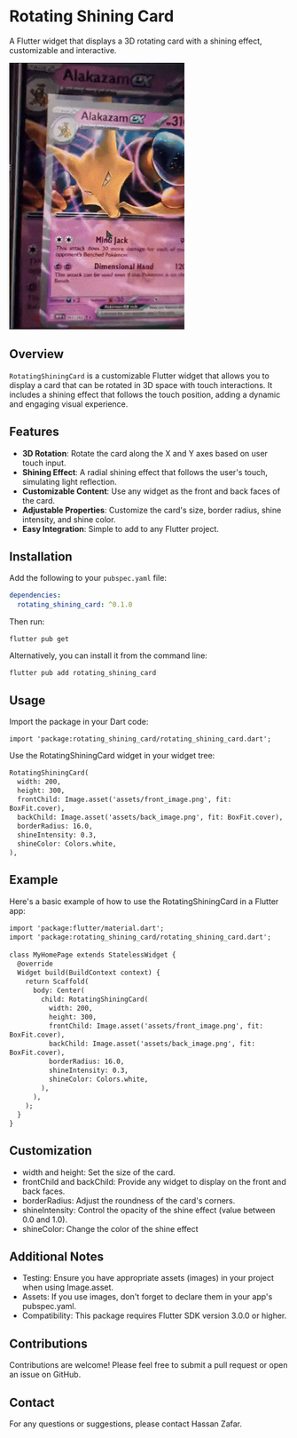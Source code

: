 # Rotating Shining Card

A Flutter widget that displays a 3D rotating card with a shining effect, customizable and interactive.

![Rotating Shining Card Demo](assets/360_rotating_card.gif)




## Overview




`RotatingShiningCard` is a customizable Flutter widget that allows you to display a card that can be rotated in 3D space with touch interactions. It includes a shining effect that follows the touch position, adding a dynamic and engaging visual experience.

## Features

- **3D Rotation**: Rotate the card along the X and Y axes based on user touch input.
- **Shining Effect**: A radial shining effect that follows the user's touch, simulating light reflection.
- **Customizable Content**: Use any widget as the front and back faces of the card.
- **Adjustable Properties**: Customize the card's size, border radius, shine intensity, and shine color.
- **Easy Integration**: Simple to add to any Flutter project.

## Installation

Add the following to your `pubspec.yaml` file:

```yaml
dependencies:
  rotating_shining_card: ^0.1.0
```
Then run:
```
flutter pub get
```
Alternatively, you can install it from the command line:
```
flutter pub add rotating_shining_card
```
## Usage

Import the package in your Dart code:
```
import 'package:rotating_shining_card/rotating_shining_card.dart';
```
Use the RotatingShiningCard widget in your widget tree:
```
RotatingShiningCard(
  width: 200,
  height: 300,
  frontChild: Image.asset('assets/front_image.png', fit: BoxFit.cover),
  backChild: Image.asset('assets/back_image.png', fit: BoxFit.cover),
  borderRadius: 16.0,
  shineIntensity: 0.3,
  shineColor: Colors.white,
),
```
## Example

Here's a basic example of how to use the RotatingShiningCard in a Flutter app:
```
import 'package:flutter/material.dart';
import 'package:rotating_shining_card/rotating_shining_card.dart';

class MyHomePage extends StatelessWidget {
  @override
  Widget build(BuildContext context) {
    return Scaffold(
      body: Center(
        child: RotatingShiningCard(
          width: 200,
          height: 300,
          frontChild: Image.asset('assets/front_image.png', fit: BoxFit.cover),
          backChild: Image.asset('assets/back_image.png', fit: BoxFit.cover),
          borderRadius: 16.0,
          shineIntensity: 0.3,
          shineColor: Colors.white,
        ),
      ),
    );
  }
}
```

## Customization

* width and height: Set the size of the card.
* frontChild and backChild: Provide any widget to display on the front and back faces.
* borderRadius: Adjust the roundness of the card's corners.
* shineIntensity: Control the opacity of the shine effect (value between 0.0 and 1.0).
* shineColor: Change the color of the shine effect

## Additional Notes
* Testing: Ensure you have appropriate assets (images) in your project when using Image.asset.
* Assets: If you use images, don't forget to declare them in your app's pubspec.yaml.
* Compatibility: This package requires Flutter SDK version 3.0.0 or higher.

## Contributions

Contributions are welcome! Please feel free to submit a pull request or open an issue on GitHub.

## Contact
For any questions or suggestions, please contact Hassan Zafar.

